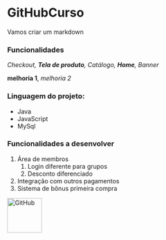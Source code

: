 # GitHubCurso

Vamos criar um markdown 

### Funcionalidades

_Checkout, __Tela de produto__, Catálogo, **Home**, Banner_

__melhoria 1__, _melhoria 2_

### Linguagem do projeto:

* Java
* JavaScript
* MySql

### Funcionalidades a desenvolver
1. Área de membros
    1. Login diferente para grupos
    2. Desconto diferenciado
2. Integração com outros pagamentos
3. Sistema de bônus primeira compra


<img src="Assets/icon.png" width="80" alt="GitHub">
